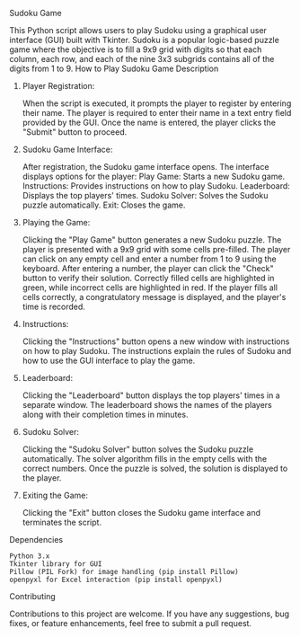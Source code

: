 Sudoku Game

This Python script allows users to play Sudoku using a graphical user interface (GUI) built with Tkinter. Sudoku is a popular logic-based puzzle game where the objective is to fill a 9x9 grid with digits so that each column, each row, and each of the nine 3x3 subgrids contains all of the digits from 1 to 9.
How to Play
Sudoku Game Description
1. Player Registration:

    When the script is executed, it prompts the player to register by entering their name.
    The player is required to enter their name in a text entry field provided by the GUI.
    Once the name is entered, the player clicks the "Submit" button to proceed.

2. Sudoku Game Interface:

    After registration, the Sudoku game interface opens.
    The interface displays options for the player:
        Play Game: Starts a new Sudoku game.
        Instructions: Provides instructions on how to play Sudoku.
        Leaderboard: Displays the top players' times.
        Sudoku Solver: Solves the Sudoku puzzle automatically.
        Exit: Closes the game.

3. Playing the Game:

    Clicking the "Play Game" button generates a new Sudoku puzzle.
    The player is presented with a 9x9 grid with some cells pre-filled.
    The player can click on any empty cell and enter a number from 1 to 9 using the keyboard.
    After entering a number, the player can click the "Check" button to verify their solution.
    Correctly filled cells are highlighted in green, while incorrect cells are highlighted in red.
    If the player fills all cells correctly, a congratulatory message is displayed, and the player's time is recorded.

4. Instructions:

    Clicking the "Instructions" button opens a new window with instructions on how to play Sudoku.
    The instructions explain the rules of Sudoku and how to use the GUI interface to play the game.

5. Leaderboard:

    Clicking the "Leaderboard" button displays the top players' times in a separate window.
    The leaderboard shows the names of the players along with their completion times in minutes.

6. Sudoku Solver:

    Clicking the "Sudoku Solver" button solves the Sudoku puzzle automatically.
    The solver algorithm fills in the empty cells with the correct numbers.
    Once the puzzle is solved, the solution is displayed to the player.

7. Exiting the Game:

    Clicking the "Exit" button closes the Sudoku game interface and terminates the script.
   
Dependencies

    Python 3.x
    Tkinter library for GUI
    Pillow (PIL Fork) for image handling (pip install Pillow)
    openpyxl for Excel interaction (pip install openpyxl)

Contributing

Contributions to this project are welcome. If you have any suggestions, bug fixes, or feature enhancements, feel free to submit a pull request.
